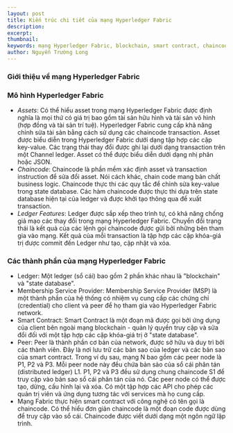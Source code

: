 ```yaml
---
layout: post
title: Kiến trúc chi tiết của mạng Hyperledger Fabric
description:
excerpt:
thumbnail: 
keywords: mạng Hyperledger Fabric, blockchain, smart contract, chaincode, Membership Service Provider, peer, ledger, Hyperledger
author: Nguyễn Trường Long
---
```


### Giới thiệu về mạng Hyperledger Fabric

### Mô hình Hyperledger Fabric

- <i>Assets</i>: Có thể hiểu asset trong mạng Hyperledger Fabric được định nghĩa là mọi thứ có giá trị bao gồm tài sản hữu hình và tài sản vô hình (hợp đồng và tài sản trí tuệ). Hyperledger Fabric cung cấp khả năng chỉnh sửa tài sản bằng cách sử dụng các chaincode transaction. Asset được biểu diễn trong Hyperledger Fabric dưới dạng tập hợp các cặp key-value. Các trạng thái thay đổi được ghi lại dưới dạng transaction trên một Channel ledger. Asset có thể được biểu diễn dưới dạng nhị phân hoặc JSON.
- <i>Chaincode</i>: Chaincode là phần mềm xác định asset và transaction instruction để sửa đổi asset. Nói cách khác, chain code mang bản chất business logic. Chaincode thực thi các quy tắc để chỉnh sửa key-value trong state database. Các hàm chaincode được thực thi dựa trên state database hiện tại của ledger và được khởi tạo thông qua đề xuất transaction.
- <i>Ledger Features</i>: Ledger được sắp xếp theo trình tự, có khả năng chống giả mạo các thay đổi trong mạng Hyperledger Fabric. Chuyển đổi trạng thái là kết quả của các lệnh gọi chaincode được gửi bởi những bên tham gia vào mạng. Kết quả của mỗi transaction là tập hợp các cặp khóa-giá trị được commit đến Ledger như tạo, cập nhật và xóa.

### Các thành phần của mạng Hyperledger Fabric

- Ledger: Một ledger (sổ cái) bao gồm 2 phần khác nhau là "blockchain" và "state database".
- Membership Service Provider: Membership Service Provider (MSP) là một thành phần của hệ thống có nhiệm vụ cung cấp các chứng chỉ (credential) cho client và peer để họ tham gia vào Hyperledger Fabric network.
- Smart Contract: Smart Contract là một đoạn mã được gọi bởi ứng dụng của client bên ngoài mạng blockchain - quản lý quyền truy cập và sửa đổi đối với một tập hợp các cặp khóa-giá trị ở "state database".
- Peer: Peer là thành phần cơ bản của network, được sở hữu và duy trì bởi các thành viên. Đây là nơi lưu trữ các bản sao của ledger và các bản sao của smart contract. Trong ví dụ sau, mạng N bao gồm các peer node là P1, P2 và P3. Mỗi peer node này đều chứa bản sảo của sổ cái phân tán (distributed ledger) L1. P1, P2 và P3 đều sử dụng chung chaincode S1 để truy cập vào bản sao sổ cái phân tán của nó. Các peer node có thể được tạo, dừng, cấu hình lại và xóa. Có một tập hợp các API cho phép các quản trị viên và ứng dụng tương tác với services mà họ cung cấp.
- Mạng Fabric thực hiện smart contract với công nghệ có tên gọi là chaincode. Có thể hiểu đơn giản chaincode là một đoạn code được dùng để truy cập vào sổ cái. Chaincode được viết dưới dạng một ngôn ngữ lập trình.
